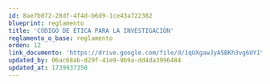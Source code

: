 ```yaml
---
id: 8ae7b072-28df-4f4d-b6d9-1ce43a722382
blueprint: reglamento
title: 'CÓDIGO DE ÉTICA PARA LA INVESTIGACIÓN'
reglamento_o_base: reglamento
orden: 12
link_documento: 'https://drive.google.com/file/d/1qUXgawJyA5BKh3vg6UY1YKln0DNAehTI/view?usp=sharing'
updated_by: 06ac68ab-d29f-41e9-9b9a-dd4da3996484
updated_at: 1739937350
---
```

